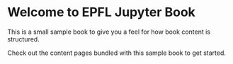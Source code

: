 Welcome to EPFL Jupyter Book
============================

This is a small sample book to give you a feel for how book content is
structured.

Check out the content pages bundled with this sample book to get started.
